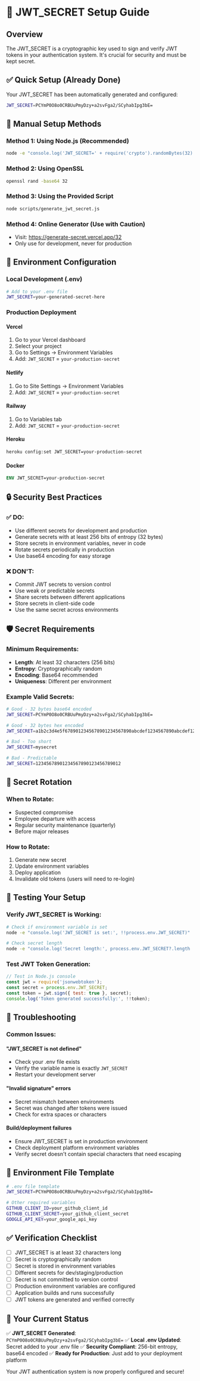 # 🔐 JWT_SECRET Setup Guide

## Overview
The JWT_SECRET is a cryptographic key used to sign and verify JWT tokens in your authentication system. It's crucial for security and must be kept secret.

## ✅ Quick Setup (Already Done)

Your JWT_SECRET has been automatically generated and configured:

```bash
JWT_SECRET=PCYmP0O8o0CRBUuPmyDzy+a2svFga2/SCyhabIpg3bE=
```

## 🔧 Manual Setup Methods

### Method 1: Using Node.js (Recommended)
```bash
node -e "console.log('JWT_SECRET=' + require('crypto').randomBytes(32).toString('base64'))"
```

### Method 2: Using OpenSSL
```bash
openssl rand -base64 32
```

### Method 3: Using the Provided Script
```bash
node scripts/generate_jwt_secret.js
```

### Method 4: Online Generator (Use with Caution)
- Visit: https://generate-secret.vercel.app/32
- Only use for development, never for production

## 🚀 Environment Configuration

### Local Development (.env)
```bash
# Add to your .env file
JWT_SECRET=your-generated-secret-here
```

### Production Deployment

#### Vercel
1. Go to your Vercel dashboard
2. Select your project
3. Go to Settings → Environment Variables
4. Add: `JWT_SECRET` = `your-production-secret`

#### Netlify
1. Go to Site Settings → Environment Variables
2. Add: `JWT_SECRET` = `your-production-secret`

#### Railway
1. Go to Variables tab
2. Add: `JWT_SECRET` = `your-production-secret`

#### Heroku
```bash
heroku config:set JWT_SECRET=your-production-secret
```

#### Docker
```dockerfile
ENV JWT_SECRET=your-production-secret
```

## 🔒 Security Best Practices

### ✅ DO:
- Use different secrets for development and production
- Generate secrets with at least 256 bits of entropy (32 bytes)
- Store secrets in environment variables, never in code
- Rotate secrets periodically in production
- Use base64 encoding for easy storage

### ❌ DON'T:
- Commit JWT secrets to version control
- Use weak or predictable secrets
- Share secrets between different applications
- Store secrets in client-side code
- Use the same secret across environments

## 🛡️ Secret Requirements

### Minimum Requirements:
- **Length**: At least 32 characters (256 bits)
- **Entropy**: Cryptographically random
- **Encoding**: Base64 recommended
- **Uniqueness**: Different per environment

### Example Valid Secrets:
```bash
# Good - 32 bytes base64 encoded
JWT_SECRET=PCYmP0O8o0CRBUuPmyDzy+a2svFga2/SCyhabIpg3bE=

# Good - 32 bytes hex encoded  
JWT_SECRET=a1b2c3d4e5f6789012345678901234567890abcdef1234567890abcdef123456

# Bad - Too short
JWT_SECRET=mysecret

# Bad - Predictable
JWT_SECRET=12345678901234567890123456789012
```

## 🔄 Secret Rotation

### When to Rotate:
- Suspected compromise
- Employee departure with access
- Regular security maintenance (quarterly)
- Before major releases

### How to Rotate:
1. Generate new secret
2. Update environment variables
3. Deploy application
4. Invalidate old tokens (users will need to re-login)

## 🧪 Testing Your Setup

### Verify JWT_SECRET is Working:
```bash
# Check if environment variable is set
node -e "console.log('JWT_SECRET is set:', !!process.env.JWT_SECRET)"

# Check secret length
node -e "console.log('Secret length:', process.env.JWT_SECRET?.length || 0)"
```

### Test JWT Token Generation:
```javascript
// Test in Node.js console
const jwt = require('jsonwebtoken');
const secret = process.env.JWT_SECRET;
const token = jwt.sign({ test: true }, secret);
console.log('Token generated successfully:', !!token);
```

## 🚨 Troubleshooting

### Common Issues:

#### "JWT_SECRET is not defined"
- Check your .env file exists
- Verify the variable name is exactly `JWT_SECRET`
- Restart your development server

#### "Invalid signature" errors
- Secret mismatch between environments
- Secret was changed after tokens were issued
- Check for extra spaces or characters

#### Build/deployment failures
- Ensure JWT_SECRET is set in production environment
- Check deployment platform environment variables
- Verify secret doesn't contain special characters that need escaping

## 📝 Environment File Template

```bash
# .env file template
JWT_SECRET=PCYmP0O8o0CRBUuPmyDzy+a2svFga2/SCyhabIpg3bE=

# Other required variables
GITHUB_CLIENT_ID=your_github_client_id
GITHUB_CLIENT_SECRET=your_github_client_secret
GOOGLE_API_KEY=your_google_api_key
```

## ✅ Verification Checklist

- [ ] JWT_SECRET is at least 32 characters long
- [ ] Secret is cryptographically random
- [ ] Secret is stored in environment variables
- [ ] Different secrets for dev/staging/production
- [ ] Secret is not committed to version control
- [ ] Production environment variables are configured
- [ ] Application builds and runs successfully
- [ ] JWT tokens are generated and verified correctly

## 🎯 Your Current Status

✅ **JWT_SECRET Generated**: `PCYmP0O8o0CRBUuPmyDzy+a2svFga2/SCyhabIpg3bE=`
✅ **Local .env Updated**: Secret added to your .env file
✅ **Security Compliant**: 256-bit entropy, base64 encoded
✅ **Ready for Production**: Just add to your deployment platform

Your JWT authentication system is now properly configured and secure!